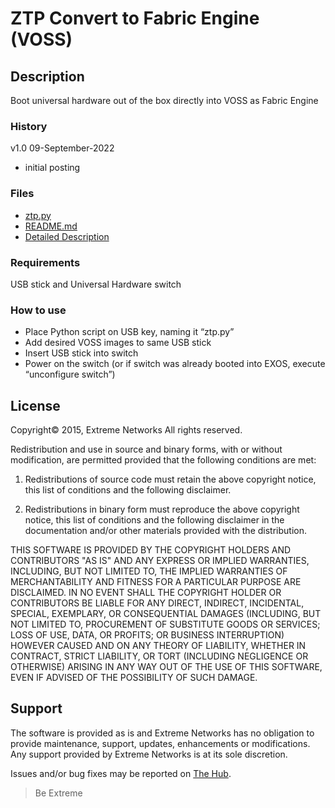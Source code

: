 # ZTP Convert to Fabric Engine (VOSS)
## Description
Boot universal hardware out of the box directly into VOSS as Fabric Engine

### History
v1.0    09-September-2022
* initial posting

### Files
* [ztp.py](ztp.py)
* [README.md](README.md)
* [Detailed Description](Universal-Hardware-USB-conversion-to-FabricEngine.pdf)


### Requirements
USB stick and Universal Hardware switch

### How to use
* Place Python script on USB key, naming it “ztp.py”
* Add desired VOSS images to same USB stick
* Insert USB stick into switch
* Power on the switch (or if switch was already booted into EXOS, execute “unconfigure switch”)




## License
Copyright© 2015, Extreme Networks
All rights reserved.

Redistribution and use in source and binary forms, with or without modification,
are permitted provided that the following conditions are met:

1. Redistributions of source code must retain the above copyright notice, this
list of conditions and the following disclaimer.

2. Redistributions in binary form must reproduce the above copyright notice,
this list of conditions and the following disclaimer in the documentation
and/or other materials provided with the distribution.

THIS SOFTWARE IS PROVIDED BY THE COPYRIGHT HOLDERS AND CONTRIBUTORS "AS IS" AND
ANY EXPRESS OR IMPLIED WARRANTIES, INCLUDING, BUT NOT LIMITED TO, THE IMPLIED
WARRANTIES OF MERCHANTABILITY AND FITNESS FOR A PARTICULAR PURPOSE ARE
DISCLAIMED. IN NO EVENT SHALL THE COPYRIGHT HOLDER OR CONTRIBUTORS BE LIABLE
FOR ANY DIRECT, INDIRECT, INCIDENTAL, SPECIAL, EXEMPLARY, OR CONSEQUENTIAL
DAMAGES (INCLUDING, BUT NOT LIMITED TO, PROCUREMENT OF SUBSTITUTE GOODS OR
SERVICES; LOSS OF USE, DATA, OR PROFITS; OR BUSINESS INTERRUPTION) HOWEVER
CAUSED AND ON ANY THEORY OF LIABILITY, WHETHER IN CONTRACT, STRICT LIABILITY,
OR TORT (INCLUDING NEGLIGENCE OR OTHERWISE) ARISING IN ANY WAY OUT OF THE USE
OF THIS SOFTWARE, EVEN IF ADVISED OF THE POSSIBILITY OF SUCH DAMAGE.

## Support
The software is provided as is and Extreme Networks has no obligation to provide
maintenance, support, updates, enhancements or modifications.
Any support provided by Extreme Networks is at its sole discretion.

Issues and/or bug fixes may be reported on [The Hub](https://community.extremenetworks.com/).

>Be Extreme
